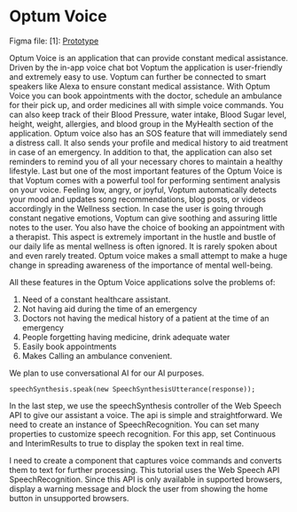 # Optum Voice
Figma file: [1]: 
<a href="https://www.figma.com/proto/6fuVZot8zqO8CzSzC6eWlB/optum?node-id=232%3A1347&viewport=750%2C468%2C0.15&scaling=min-zoom&page-id=232%3A1346&starting-point-node-id=232%3A1347" target="_blank">Prototype</a>

Optum Voice is an application that can provide constant medical assistance. Driven by the in-app voice chat bot Voptum the application is user-friendly and extremely easy to use. Voptum can further be connected to smart speakers like Alexa to ensure constant medical assistance.
With Optum Voice you can book appointments with the doctor, schedule an ambulance for their pick up, and order medicines all with simple voice commands.
You can also keep track of their Blood Pressure, water intake, Blood Sugar level, height, weight, allergies, and blood group in the MyHealth section of the application.
Optum voice also has an SOS feature that will immediately send a distress call. It also sends your profile and medical history to aid treatment in case of an emergency.
In addition to that, the application can also set reminders to remind you of all your necessary chores to maintain a healthy lifestyle.
Last but one of the most important features of the Optum Voice is that Voptum comes with a powerful tool for performing sentiment analysis on your voice.  Feeling low, angry, or joyful, Voptum automatically detects your mood and updates song recommendations, blog posts, or videos accordingly in the Wellness section. In case the user is going through constant negative emotions, Voptum can give soothing and assuring little notes to the user. You also have the choice of booking an appointment with a therapist. This aspect is extremely important in the hustle and bustle of our daily life as mental wellness is often ignored. It is rarely spoken about and even rarely treated. Optum voice makes a small attempt to make a huge change in spreading awareness of the importance of mental well-being.  

All these features in the Optum Voice applications solve the problems of:
 1. Need of a constant healthcare assistant.
 2. Not having aid during the time of an emergency
 3. Doctors not having the medical history of a patient at the time of an emergency
 4. People forgetting having medicine, drink adequate water
 5. Easily book appointments
 6. Makes Calling an ambulance convenient.


We plan to use conversational AI for our AI purposes.

```speechSynthesis.speak(new SpeechSynthesisUtterance(response));```


In the last step, we use the speechSynthesis controller of the Web Speech API to give our assistant a voice. The api is simple and straightforward.
We need to create an instance of SpeechRecognition. You can set many properties to customize speech recognition. For this app, set Continuous and InterimResults to true to display the spoken text in real time.

I need to create a component that captures voice commands and converts them to text for further processing. This tutorial uses the Web Speech API SpeechRecognition. Since this API is only available in supported browsers, display a warning message and block the user from showing the home button in unsupported browsers.

